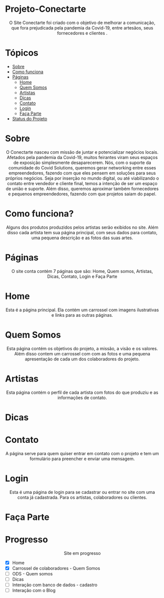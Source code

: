 # Projeto-Conectarte


<p align="center"> O Site Conectarte foi criado com o objetivo de melhorar a comunicação, que fora prejudicada pela pandemia da Covid-19, entre artesãos, seus fornecedores e clientes .  </p>

Tópicos
=================
<!--ts-->
   * [Sobre](#Sobre)
   * [Como funciona](#Como-funciona?)
   * [Páginas](#Páginas)
      * [Home](#Home)
      * [Quem Somos](#Quem-Somos)
      * [Artistas](#Artistas)
      * [Dicas](#Dicas)
      * [Contato](#Contato)
      * [Login](#Login)
      * [Faça Parte](#Faça-Parte)
   * [Status do Projeto](#Progresso)

<!--te-->

# Sobre

<p align="center"> O Conectarte nasceu com missão de juntar e potencializar negócios locais. Afetados pela pandemia da Covid-19, muitos feirantes viram seus espaços de exposição simplesmente desaparecerem. Nós, com o suporte da comunidade do Covid Solutions, queremos gerar networking entre esses empreendedores, fazendo com que eles pensem em soluções para seus próprios negócios. Seja por inserção no mundo digital, ou até viabilizando o contato entre vendedor e cliente final, temos a intenção de ser um espaço de união e suporte. Além disso, queremos aproximar também fornecedores e pequenos empreendedores, fazendo com que projetos saiam do papel. </p>




# Como funciona?

<p align="center"> Alguns dos produtos produzidos pelos artistas serão exibidos no site. Além disso cada artista tem sua página principal, com seus dados para contato, uma pequena descrição e as fotos das suas artes. </p>


# Páginas

<p align="center"> O site conta contém 7 páginas que são: Home, Quem somos, Artistas, Dicas, Contato, Login e Faça Parte
     </p>

# Home

<p align="center"> Esta é a página principal. Ela contém um carrossel com imagens ilustrativas e links para as outras páginas.</p>

# Quem Somos

<p align="center"> Esta página contém os objetivos do projeto, a missão, a visão e os valores. Além disso contem um carrossel com com as fotos e uma pequena apresentação de cada um dos colaboradores do projeto.</p>

# Artistas
<p align="center"> Esta página contém o perfil de cada artista com fotos do que produziu e as informações de contato.</p>

# Dicas

# Contato
<p align="center"> A página serve para quem quiser entrar em contato com o projeto e tem um formulário para preencher e enviar uma mensagem.</p>

# Login
<p align="center"> Esta é uma página de login para se cadastrar ou entrar no site com uma conta já cadastrada. Para os artistas, colaboradores ou clientes.</p>

# Faça Parte

# Progresso

<p align="center"> Site em progresso</p>

- [x] Home 
- [x] Carrossel de colaboradores - Quem Somos
- [ ] ODS - Quem somos
- [ ] Dicas
- [ ] Interação com banco de dados - cadastro
- [ ] Interação com o Blog
